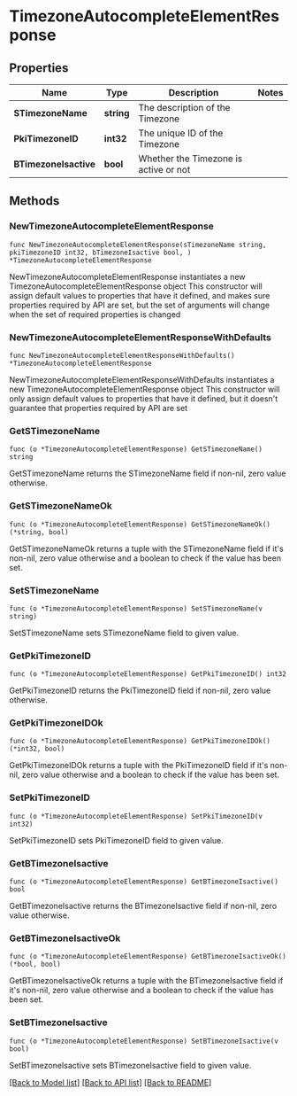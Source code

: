 # TimezoneAutocompleteElementResponse

## Properties

Name | Type | Description | Notes
------------ | ------------- | ------------- | -------------
**STimezoneName** | **string** | The description of the Timezone | 
**PkiTimezoneID** | **int32** | The unique ID of the Timezone | 
**BTimezoneIsactive** | **bool** | Whether the Timezone is active or not | 

## Methods

### NewTimezoneAutocompleteElementResponse

`func NewTimezoneAutocompleteElementResponse(sTimezoneName string, pkiTimezoneID int32, bTimezoneIsactive bool, ) *TimezoneAutocompleteElementResponse`

NewTimezoneAutocompleteElementResponse instantiates a new TimezoneAutocompleteElementResponse object
This constructor will assign default values to properties that have it defined,
and makes sure properties required by API are set, but the set of arguments
will change when the set of required properties is changed

### NewTimezoneAutocompleteElementResponseWithDefaults

`func NewTimezoneAutocompleteElementResponseWithDefaults() *TimezoneAutocompleteElementResponse`

NewTimezoneAutocompleteElementResponseWithDefaults instantiates a new TimezoneAutocompleteElementResponse object
This constructor will only assign default values to properties that have it defined,
but it doesn't guarantee that properties required by API are set

### GetSTimezoneName

`func (o *TimezoneAutocompleteElementResponse) GetSTimezoneName() string`

GetSTimezoneName returns the STimezoneName field if non-nil, zero value otherwise.

### GetSTimezoneNameOk

`func (o *TimezoneAutocompleteElementResponse) GetSTimezoneNameOk() (*string, bool)`

GetSTimezoneNameOk returns a tuple with the STimezoneName field if it's non-nil, zero value otherwise
and a boolean to check if the value has been set.

### SetSTimezoneName

`func (o *TimezoneAutocompleteElementResponse) SetSTimezoneName(v string)`

SetSTimezoneName sets STimezoneName field to given value.


### GetPkiTimezoneID

`func (o *TimezoneAutocompleteElementResponse) GetPkiTimezoneID() int32`

GetPkiTimezoneID returns the PkiTimezoneID field if non-nil, zero value otherwise.

### GetPkiTimezoneIDOk

`func (o *TimezoneAutocompleteElementResponse) GetPkiTimezoneIDOk() (*int32, bool)`

GetPkiTimezoneIDOk returns a tuple with the PkiTimezoneID field if it's non-nil, zero value otherwise
and a boolean to check if the value has been set.

### SetPkiTimezoneID

`func (o *TimezoneAutocompleteElementResponse) SetPkiTimezoneID(v int32)`

SetPkiTimezoneID sets PkiTimezoneID field to given value.


### GetBTimezoneIsactive

`func (o *TimezoneAutocompleteElementResponse) GetBTimezoneIsactive() bool`

GetBTimezoneIsactive returns the BTimezoneIsactive field if non-nil, zero value otherwise.

### GetBTimezoneIsactiveOk

`func (o *TimezoneAutocompleteElementResponse) GetBTimezoneIsactiveOk() (*bool, bool)`

GetBTimezoneIsactiveOk returns a tuple with the BTimezoneIsactive field if it's non-nil, zero value otherwise
and a boolean to check if the value has been set.

### SetBTimezoneIsactive

`func (o *TimezoneAutocompleteElementResponse) SetBTimezoneIsactive(v bool)`

SetBTimezoneIsactive sets BTimezoneIsactive field to given value.



[[Back to Model list]](../README.md#documentation-for-models) [[Back to API list]](../README.md#documentation-for-api-endpoints) [[Back to README]](../README.md)


